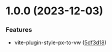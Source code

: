 # 1.0.0 (2023-12-03)


### Features

* vite-plugin-style-px-to-vw ([5df3d18](https://github.com/Chersquwn/vite-plugin-style-px-to-vw/commit/5df3d180e754f78ac3d6b99c7143f32c336fc4e1))
